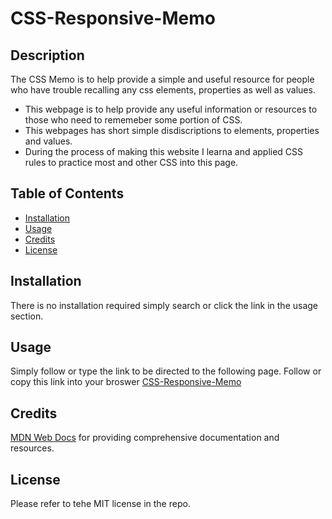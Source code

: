 # CSS-Responsive-Memo

## Description

The CSS Memo is to help provide a simple and useful resource for people who have trouble recalling any css elements, properties as well as values.

- This webpage is to help provide any useful information or resources to those who need to rememeber some portion of CSS.
- This webpages has short simple disdiscriptions to elements, properties and values. 
- During the process of making this website I learna and applied CSS rules to practice most and other CSS into this page.

## Table of Contents


- [Installation](#installation)
- [Usage](#usage)
- [Credits](#credits)
- [License](#license)

## Installation

There is no installation required simply search or click the link in the usage section.

## Usage

Simply follow or type the link to be directed to the following page.
Follow or copy this link into your broswer [CSS-Responsive-Memo](https://innovative-j.github.io/CSS-Responsive-Memo/)

## Credits

[MDN Web Docs](https://developer.mozilla.org/) for providing comprehensive documentation and resources.

## License

Please refer to tehe MIT license in the repo.